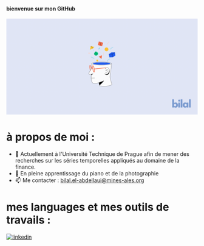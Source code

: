 #### bienvenue sur mon GitHub
![](https://github.com/bil-ela/bil-ela/blob/main/Bilal.png)


# à propos de moi :

- 🔭 Actuellement à l'Université Technique de Prague afin de mener des recherches sur les séries temporelles appliqués au domaine de la finance. 
- 🌱 En pleine apprentissage du piano et de la photographie 
- 📫 Me contacter : bilal.el-abdellaui@mines-ales.org 


# mes languages et mes outils de travails :




[<img src='https://cdn.jsdelivr.net/npm/simple-icons@3.0.1/icons/linkedin.svg' alt='linkedin' height='40'>](https://www.linkedin.com/in/https://www.linkedin.com/in/bilal-el-abdellaoui-277287218//)  


